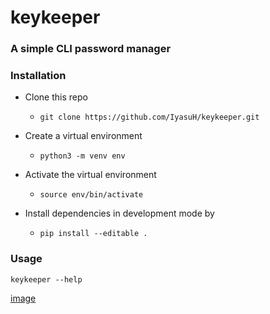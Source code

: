 # keykeeper

### A simple CLI password manager

### Installation

* Clone this repo
  * ```
    git clone https://github.com/IyasuH/keykeeper.git
    ```
* Create a virtual environment
  * ```
    python3 -m venv env
    ```
* Activate the virtual environment
  * ```
    source env/bin/activate
    ```
* Install dependencies in development mode by
  * ```
    pip install --editable .
    ```

### Usage

```
keykeeper --help
```
[image](https://imgur.com/4tDz4jj.png)
